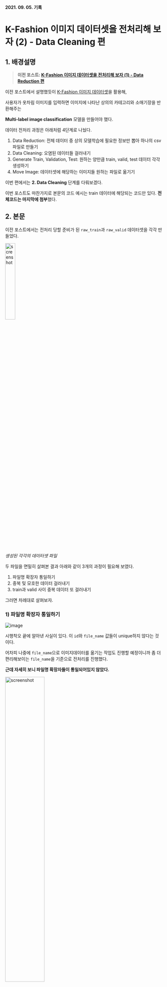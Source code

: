 **2021. 09. 05. 기록**

# K-Fashion 이미지 데이터셋을 전처리해 보자 (2) - Data Cleaning 편

## 1. 배경설명

> **이전 포스트: [K-Fashion 이미지 데이터셋을 전처리해 보자 (1) - Data Reduction 편](https://github.com/heejaykong/TIL/blob/main/ML/k-fashion%EB%8D%B0%EC%9D%B4%ED%84%B0%EC%85%8B%20%EC%A0%84%EC%B2%98%EB%A6%AC%20%EA%B3%BC%EC%A0%95(1).md#k-fashion-%EC%9D%B4%EB%AF%B8%EC%A7%80-%EB%8D%B0%EC%9D%B4%ED%84%B0%EC%85%8B%EC%9D%84-%EC%A0%84%EC%B2%98%EB%A6%AC%ED%95%B4-%EB%B3%B4%EC%9E%90-1---data-reduction-%ED%8E%B8)**

이전 포스트에서 설명했듯이 [K-Fashion 이미지 데이터셋](https://aihub.or.kr/aidata/7988)을 활용해,

사용자가 옷차림 이미지를 입력하면 이미지에 나타난 상의의 카테고리와 소매기장을 반환해주는

**Multi-label image classification** 모델을 만들어야 했다.

데이터 전처리 과정은 아래처럼 4단계로 나눴다.

1. Data Reduction: 전체 데이터 중 상의 모델학습에 필요한 정보만 뽑아 하나의 csv 파일로 만들기
2. Data Cleaning: 오염된 데이터들 걸러내기
3. Generate Train, Validation, Test: 원하는 양만큼 train, valid, test 데이터 각각 생성하기
4. Move Image: 데이터셋에 해당하는 이미지들 원하는 파일로 옮기기

이번 편에서는 **2. Data Cleaning** 단계를 다뤄보겠다.

이번 포스트도 마찬가지로 본문의 코드 예시는 train 데이터에 해당되는 코드만 있다. **전체코드는 마지막에 첨부**했다.

## 2. 본문

이전 포스트에서는 전처리 당할 준비가 된 `raw_train`과 `raw_valid` 데이터셋을 각각 만들었다.

<img src="https://user-images.githubusercontent.com/18097984/136834983-625c3f8c-e433-431c-95f2-da34c2b34e0c.png" width="25%" alt="screenshot" />

*생성된 각각의 데이터셋 파일*

두 파일을 면밀히 살펴본 결과 아래와 같이 3개의 과정이 필요해 보였다.
1) 파일명 확장자 통일하기
2) 중복 및 모호한 데이터 걸러내기
3) train과 valid 사이 중복 데이터 또 걸러내기

그러면 차례대로 살펴보자.

### 1) 파일명 확장자 통일하기

![image](https://user-images.githubusercontent.com/18097984/136968943-3517f044-ab6b-4ca5-a03c-ff2fd6bc4628.png)

시행착오 끝에 알아낸 사실이 있다. 이 `id`와 `file_name` 값들이 unique하지 않다는 것이다.

어차피 나중에 `file_name`으로 이미지데이터를 옮기는 작업도 진행할 예정이니까 좀 더 편리해보이는 `file_name`을 기준으로 전처리를 진행했다.

**근데 자세히 보니 파일명 확장자들이 통일되어있지 않았다.**

<img src="https://user-images.githubusercontent.com/18097984/136966095-7e44fbbc-c29f-4e2d-befb-66a1d729d657.png" width="50%" alt="screenshot" />

*확장자 `.jpg`, `.JPG`가 섞인 모습*

**왜 이게 문제가 되는가?**

`file_name`값이 전부 서로 unique하다는 게 보장된다면 확장자를 통일시킬 필요가 없겠지만, 파일명이 겹치는 경우가 있다는 것을 알고 있기에

(파일명이 동일해도 확장자가 다를 경우 다른 string으로 인식되니까) 전처리 편의성을 위해, 확장자들을 `.jpg`로 통일시키기로 했다.

```python
# reading the csv file
base = "../../input/"
RAW_TRAIN_PATH = os.path.join(base, "raw_train.csv")
raw_train = pd.read_csv(RAW_TRAIN_PATH, encoding="utf-8")
print(len(raw_train))
```
<img src="https://user-images.githubusercontent.com/18097984/136959450-d6d7b370-b2e7-454b-97b4-e93a75c27809.png" width="45%" alt="screenshot" />

*실행결과 `raw_train`의 데이터 수는 총 415,707개다*

먼저, 위처럼 기존의 `raw_train` 파일을 읽어온 뒤, 아래처럼 `replace_extensions()` 함수에 넣었다.

```python
raw_train = replace_extensions(raw_train)
```

처리된 결과를 보자. 왼쪽이 처리되기 전 모습, 오른쪽이 `replace_extensions()`를 거친 모습이다.

<div style="display:flex;">
  <img src="https://user-images.githubusercontent.com/18097984/136966095-7e44fbbc-c29f-4e2d-befb-66a1d729d657.png" width="45%" alt="screenshot" />
  >>>
  <img src="https://user-images.githubusercontent.com/18097984/136966505-35f82787-2f47-40b7-8205-11da5cdabfe9.png" width="45%" alt="screenshot" />
</div>

그렇다면 이제 `replace_extensions` 함수가 뭔지 살펴보자.

```python
def to_jpg(filename):
    return os.path.splitext(filename)[0] + ".jpg"                 # <- line 2

def replace_extensions(csv):
    csv.loc[:,"file_name"] = csv.loc[:,"file_name"].apply(to_jpg) # <- line 5
    return csv
```
* **line 5**은 file_name 칼럼 전체에 `to_jpg`이라는 함수를 apply하는 코드다.
* **line 2**는 각 file_name 값에서 확장자에 해당하는 스트링을 strip하고 대신 `.jpg`를 붙여서 리턴한다.

파일명 확장자를 통일했으니, 이제 본격적으로 오염된 데이터를 걸러내보자.


### 2) 중복 및 모호한 데이터 걸러내기

아예 identical한 중복된 데이터가 존재하거나, 모호한 경우의 데이터를 발견했다.

`remove_duplicate_rows()`와 `remove_ambiguous_rows()`라는 함수의 파라미터로 넣어 처리했다.

```python
raw_train = remove_duplicate_rows(raw_train)
len(raw_train)
```
<img src="https://user-images.githubusercontent.com/18097984/136975090-a507514d-70c6-40cc-86eb-a12d2797423e.png" width="45%" alt="screenshot" />

```python
raw_train = remove_ambiguous_rows(raw_train)
len(raw_train)
```
<img src="https://user-images.githubusercontent.com/18097984/136980357-b9065629-34e5-4ea0-a8ba-110cb13bf86f.png" width="45%" alt="screenshot" />

실행결과, 데이터 수가 총 415,707개 -> 413,682개 -> 409,470개로 감소한 것을 볼 수 있다.

그럼 이 두 함수가 뭔지 살펴보자.
```python
# 파일명과 라벨들이 duplicate인 row마다 마지막 하나만 살리고 다 없애기
def remove_duplicate_rows(csv):
    cols = list(csv.columns[1:])
    duplicates_removed = csv.drop_duplicates(subset=cols, keep='last')        # <- line 4
    return duplicates_removed
    
# 파일명만 duplicate하고 라벨은 달라서 모호한 row들은 전부 없애버리기
def remove_ambiguous_rows(csv):
    ambiguous_removed = csv.drop_duplicates(subset=['file_name'], keep=False) # <- line 9
    return ambiguous_removed
```
두 함수 다 pandas의 `drop_duplicates` 함수를 활용해 중복되는 데이터를 처리했다.
* 완전히 동일한 데이터일 경우, 그 중 한 개는 살릴 수 있으니까 **line 4**에서 `keep` 옵션을 `'last'`로 지정했다.
* 파일명은 동일한데 평가된 라벨이 다를 경우, 그 중 어떤 데이터가 실제 정답인지 알 길이 없으므로, **line 9**에서는 `keep` 옵션을 `False`로 지정해 살리는 데이터 없이 전부 삭제했다.

### 3) train과 valid 사이 중복 데이터 또 걸러내기

끝난 줄 알았더니 또 다른 문제를 발견했다.

`raw_valid`에도 여태 얘기한 전처리 코드를 똑같이 진행한 뒤 넘어갔는데 뭔가 이상하길래,

```python
# train과 valid 사이에는 서로 겹치는 데이터가 없는지 확인
# (train과 valid 각각의 내부에는 내가 전처리 해놔서 겹치는 데이터가 없는 게 보장된 상태)
filenames = TOTAL['file_name'].tolist()
seen = set()
uniq = []
duplicates = []
for names in filenames:
    if names not in seen:
        seen.add(names)
        uniq.append(names)
    else:
        duplicates.append(names)
len(duplicates) # 졸라 많은 것으로 판명
```

삽질 끝에 또!! train과 valid 데이터셋 사이에 중복되는 값이 존재한다는 것을 뒤늦게 깨달았다.

애초에 이 K-Fashion 데이터셋을 다운받았을 때 train과 valid 데이터셋이 각각 폴더로 구분되어 있길래, 당연히 둘 사이에 중복되는 데이터가 없으리라고 생각했는데 아니었다.

이럴 거면 왜 굳이 이렇게 구분해서 배포했는지 모르겠다... 괜히 전처리 과정만 번거로워진다.

아무튼 그래서 겹치는 데이터를 제거하기 위해, 아래와 같이 `raw_train`과 `raw_valid`을 우선 합친 뒤, 어떻게 처리할지 결정하려고 직접 데이터를 확인해봤다.

```python
total_data = pd.concat([raw_train, raw_valid])
len(total_data)

# 겹치는 데이터들을 troubles로 명명... 어떻게 처리할지 결정하기 위해 눈으로 직접 데이터 확인
troubles = total_data.loc[total_data['file_name'].isin(duplicates)]
sorted_troubles = troubles.sort_values(['file_name', 'id'], ascending=[True, True]) # 파일명, ID값대로 정렬 후 저장
save_csv(sorted_troubles, "troubles.csv")
```
image TBD

*troubles.csv*

```python
# 엑셀파일과 이미지들을 직접 확인해본 결과...
# 파일명이 겹치는 데이터들 중 나중에 온 ID값을 살리면 되겠다고 판단.
sorted_total = total_data.sort_values(['file_name', 'ID'], ascending=[True, True])
total_without_duplicates = sorted_total.drop_duplicates(subset=['file_name'], keep='last')
len(total_without_duplicates)
```

```python
save_csv(total_without_duplicates, "../../input/preprocessed_TOTAL_dataset.csv")
```


그 다음엔 정말로 이 데이터셋에 나온 파일명 중 누락된 이미지 또한 없는지 확인한다

```python
data = total_without_duplicates
filenames = data['file_name'].tolist()
target_path = os.path.join("..", "..", "input", "ALL_IMAGES/") # 모든 원천데이터(=이미지파일)가 담긴 폴더 경로
candidates = [target_path + name for name in filenames]
len(candidates)
```
```python
data_without_images = []
for path in tqdm(candidates):
    isExist = os.path.exists(path)
    if not isExist:
        print("OH NO.")
        data_without_images.append(path)
    else:
        print("clear!")
```

실행결과 이미지 TBD

*실행 결과 다행히 누락된 이미지는 없는 것으로 보인다.*

Now we are REALLY good to go!!!!

이제 전처리 과정을 다 마쳤으니 본격적으로 train, valid, test 데이터셋으로 각자 쪼개는 작업을 진행해보자.

끝

### 참고
* [How can I replace (or strip) an extension from a filename in Python?](https://stackoverflow.com/questions/3548673/how-can-i-replace-or-strip-an-extension-from-a-filename-in-python)
* [Pandas - Indexing and selecting data](https://pandas.pydata.org/pandas-docs/stable/user_guide/indexing.html#)
